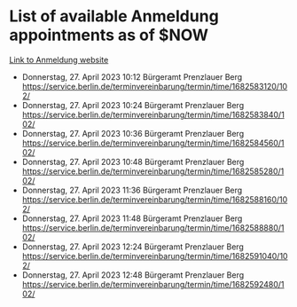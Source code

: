 # List of available Anmeldung appointments as of $NOW
[Link to Anmeldung website](https://service.berlin.de/terminvereinbarung/termin/tag.php?termin=1&anliegen[]=120686&dienstleisterlist=122210,122217,327316,122219,327312,122227,327314,122231,327346,122243,327348,122254,122252,329742,122260,329745,122262,329748,122271,327278,122273,327274,122277,327276,330436,122280,327294,122282,327290,122284,327292,122291,327270,122285,327266,122286,327264,122296,327268,150230,329760,122297,327286,122294,327284,122312,329763,122314,329775,122304,327330,122311,327334,122309,327332,317869,122281,327352,122279,329772,122283,122276,327324,122274,327326,122267,329766,122246,327318,122251,327320,122257,327322,122208,327298,122226,327300&herkunft=http%3A%2F%2Fservice.berlin.de%2Fdienstleistung%2F120686%2F)
- Donnerstag, 27. April 2023 10:12 Bürgeramt Prenzlauer Berg https://service.berlin.de/terminvereinbarung/termin/time/1682583120/102/
- Donnerstag, 27. April 2023 10:24 Bürgeramt Prenzlauer Berg https://service.berlin.de/terminvereinbarung/termin/time/1682583840/102/
- Donnerstag, 27. April 2023 10:36 Bürgeramt Prenzlauer Berg https://service.berlin.de/terminvereinbarung/termin/time/1682584560/102/
- Donnerstag, 27. April 2023 10:48 Bürgeramt Prenzlauer Berg https://service.berlin.de/terminvereinbarung/termin/time/1682585280/102/
- Donnerstag, 27. April 2023 11:36 Bürgeramt Prenzlauer Berg https://service.berlin.de/terminvereinbarung/termin/time/1682588160/102/
- Donnerstag, 27. April 2023 11:48 Bürgeramt Prenzlauer Berg https://service.berlin.de/terminvereinbarung/termin/time/1682588880/102/
- Donnerstag, 27. April 2023 12:24 Bürgeramt Prenzlauer Berg https://service.berlin.de/terminvereinbarung/termin/time/1682591040/102/
- Donnerstag, 27. April 2023 12:48 Bürgeramt Prenzlauer Berg https://service.berlin.de/terminvereinbarung/termin/time/1682592480/102/
